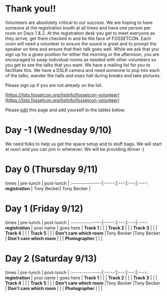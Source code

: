 # Thank you!!
Volunteers are absolutely critical to our success. We are hoping to have someone at the registration booth at all times and have one person per room on Days 1 & 2. At the registration desk you get to meet everyone as they arrive, get them checked in and be the face of FOSSETCON. Each room will need a volunteer to ensure the sound is great and to prompt the speaker on time and ensure that their talk goes well. While we ask that you sign up for a given position for either the morning or the afternoon, you are encouraged to swap individual rooms as needed with other volunteers so you get to see the talks that you want. We have a mailing list for you to facilitate this. We have a DSLR camera and need someone to pop into each of the talks, wander the halls and expo hall during breaks and take pictures.

Please sign up if you are not already on the list.

[https://lists.fossetcon.org/listinfo/fossetcon-volunteer](https://lists.fossetcon.org/listinfo/fossetcon-volunteer)

Please [edit](https://github.com/fossetcon/volunteering/edit/master/README.md) this page and add yourself to the tables below.


# Day -1 (Wednesday 9/10)
We need folks to help us get the space setup and to stuff bags. We will start at noon and you can join in whenever. We will be providing dinner :)


# Day 0 (Thursday 9/11)

times | pre-lunch | post-lunch |
:---------------|:-----:|:---:|:---:|:----:
**registration**  | Tony Becker| Tony Becker |


# Day 1 (Friday 9/12)

times | pre-lunch | post-lunch |
:---------------|:-----:|:---:|:---:|:----:
**registration**  | your name | goes here |
**Track 1**  | | |
**Track 2**  | | |
**Track 3**  | | |
**Track 4**  | | |
**Track 5**  | | |
**Don't care which room**  |Tony Becker |Tony Becker |
**Don't care which room**  | | |
**Photographer** | | |


# Day 2 (Saturday 9/13)

times | pre-lunch | post-lunch |
:---------------|:-----:|:---:|:---:|:----:
**registration**  | your name | goes here |
**Track 1**  | | |
**Track 2**  | | |
**Track 3**  | | |
**Track 4**  | | |
**Track 5**  | | |
**Don't care which room**  |Tony Becker |Tony Becker |
**Don't care which room**  | | |
**Photographer** | | |

